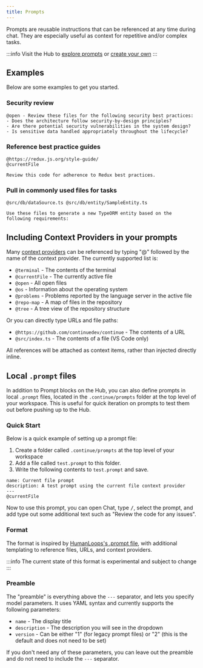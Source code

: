 ```yaml
---
title: Prompts
---
```


Prompts are reusable instructions that can be referenced at any time during chat. They are especially useful as context for repetitive and/or complex tasks.

:::info
Visit the Hub to [explore prompts](https://hub.continue.dev/explore/prompts) or [create your own](https://hub.continue.dev/new?type=block&blockType=prompts)
:::

## Examples

Below are some examples to get you started.

### Security review

```text title="Security best practices review"
@open - Review these files for the following security best practices:
- Does the architecture follow security-by-design principles?
- Are there potential security vulnerabilities in the system design?
- Is sensitive data handled appropriately throughout the lifecycle?
```

### Reference best practice guides

```text title="Redux best practices review"
@https://redux.js.org/style-guide/
@currentFile

Review this code for adherence to Redux best practices.
```

### Pull in commonly used files for tasks

```text title="Generate a new TypeORM entity"
@src/db/dataSource.ts @src/db/entity/SampleEntity.ts

Use these files to generate a new TypeORM entity based on the following requirements:
```

## Including Context Providers in your prompts

Many [context providers](../context-providers.mdx) can be referenced by typing "@" followed by the name of the context provider. The currently supported list is:

- `@terminal` - The contents of the terminal
- `@currentFile` - The currently active file
- `@open` - All open files
- `@os` - Information about the operating system
- `@problems` - Problems reported by the language server in the active file
- `@repo-map` - A map of files in the repository
- `@tree` - A tree view of the repository structure

Or you can directly type URLs and file paths:

- `@https://github.com/continuedev/continue` - The contents of a URL
- `@src/index.ts` - The contents of a file (VS Code only)

All references will be attached as context items, rather than injected directly inline.

## Local `.prompt` files

In addition to Prompt blocks on the Hub, you can also define prompts in local `.prompt` files, located in the `.continue/prompts` folder at the top level of your workspace. This is useful for quick iteration on prompts to test them out before pushing up to the Hub.

### Quick Start

Below is a quick example of setting up a prompt file:

1. Create a folder called `.continue/prompts` at the top level of your workspace
2. Add a file called `test.prompt` to this folder.
3. Write the following contents to `test.prompt` and save.

```.prompt
name: Current file prompt
description: A test prompt using the current file context provider
---
@currentFile
```

Now to use this prompt, you can open Chat, type <kbd>/</kbd>, select the prompt, and add type out some additional text such as "Review the code for any issues".

### Format

The format is inspired by [HumanLoops's .prompt file](https://docs.humanloop.com/docs/prompt-file-format), with additional templating to reference files, URLs, and context providers.

:::info
The current state of this format is experimental and subject to change
:::

### Preamble

The "preamble" is everything above the `---` separator, and lets you specify model parameters. It uses YAML syntax and currently supports the following parameters:

- `name` - The display title
- `description` - The description you will see in the dropdown
- `version` - Can be either "1" (for legacy prompt files) or "2" (this is the default and does not need to be set)

If you don't need any of these parameters, you can leave out the preamble and do not need to include the `---` separator.
